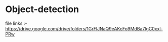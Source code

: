 # Object-detection
file links :- https://drive.google.com/drive/folders/1GrFlJNaQ9eAKcFo9MdBa7lgC0xxl-PRw
